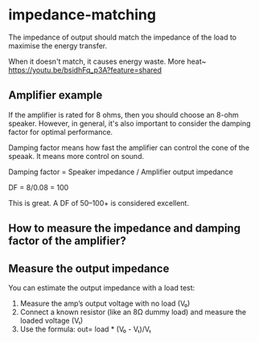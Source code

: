 # impedance-matching

The impedance of output should match the impedance of the load to maximise the energy transfer.

When it doesn't match, it causes energy waste. More heat~
https://youtu.be/bsidhFq_p3A?feature=shared


## Amplifier example 

If the amplifier is rated for 8 ohms, then you should choose an 8-ohm speaker. However, in general, it's also important to consider the damping factor for optimal performance.

Damping factor means how fast the amplifier can control the cone of the speaak. It means more control on sound.

Damping factor = Speaker impedance / Amplifier output impedance

DF = 8/0.08 = 100

This is great. A DF of 50–100+ is considered excellent.

## How to measure the impedance and damping factor of the amplifier?



## Measure the output impedance 
You can estimate the output impedance with a load test:
1. Measure the amp’s output voltage with no load (V₀)
2. Connect a known resistor (like an 8Ω dummy load) and measure the loaded voltage (V₁)
3. Use the formula:
out= load * (V₀ - V₁)/V₁

